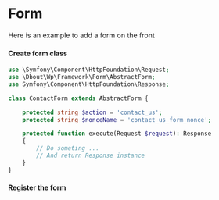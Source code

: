 # Form

Here is an example to add a form on the front

####  Create form class 
```php
use \Symfony\Component\HttpFoundation\Request;
use \Dbout\Wp\Framework\Form\AbstractForm;
use Symfony\Component\HttpFoundation\Response;

class ContactForm extends AbstractForm {

    protected string $action = 'contact_us';
    protected string $nonceName = 'contact_us_form_nonce';

    protected function execute(Request $request): Response
    {
        // Do someting ...
        // And return Response instance
    }
}
```

#### Register the form

